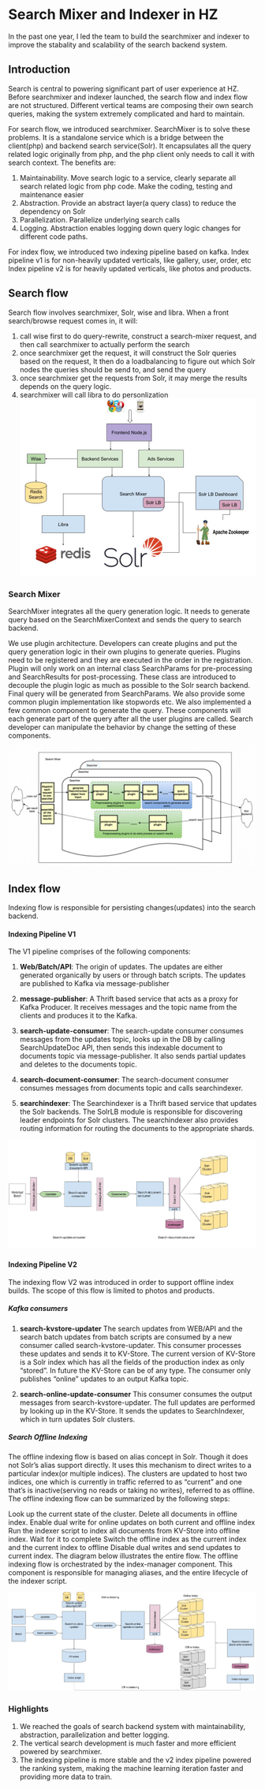 # Search Mixer and Indexer in HZ
In the past one year, I led the team to build the searchmixer and indexer to improve the stabality and scalability of the search backend system. 

## Introduction
Search is central to powering significant part of user experience at HZ. Before searchmixer and indexer launched, the search flow and index flow are not structured. Different vertical teams are composing their own search queries, making the system extremely complicated and hard to maintain. 

For search flow, we introduced searchmixer. 
SearchMixer is to solve these problems. It is a standalone service which is a bridge between the client(php) and backend search service(Solr). It encapsulates all the query related logic originally from php, and the php client only needs to call it with search context. The benefits are:
1. Maintainability. Move search logic to a service, clearly separate all search related logic from php code. Make the coding, testing and maintenance easier
2. Abstraction. Provide an abstract layer(a query class) to reduce the dependency on Solr
3. Parallelization. Parallelize underlying search calls
4. Logging. Abstraction enables logging down query logic changes for different code paths.

For index flow, we introduced two indexing pipeline based on kafka.
Index pipeline v1 is for non-heavily updated verticals, like gallery, user, order, etc
Index pipeline v2 is for heavily updated verticals, like photos and products.

## Search flow

Search flow involves searchmixer, Solr, wise and libra. When a front search/browse request comes in, it will:
1. call wise first to do query-rewrite, construct a search-mixer request, and then call searchmixer to actually perform the search
2. once searchmixer get the request, it will construct the Solr queries based on the request, It then do a loadbalancing to figure out which Solr nodes the queries should be send to, and send the query
3. once searchmixer get the requests from Solr, it may merge the results depends on the query logic.
4. searchmixer will call libra to do personlization
![search flow](assets/search_flow.jpg)

### Search Mixer
SearchMixer integrates all the query generation logic. It needs to generate query based on the SearchMixerContext and sends the query to search backend.

We use plugin architecture. Developers can create plugins and put the query generation logic in their own plugins to generate queries. Plugins need to be registered and they are executed in the order in the registration.
Plugin will only work on an internal class SearchParams for pre-processing and SearchResults for post-processing. These class are introduced to decouple the plugin logic as much as possible to the Solr search backend. Final query will be generated from SearchParams.
We also provide some common plugin implementation like stopwords etc.
We also implemented a few common component to generate the query. These components will each generate part of the query after all the user plugins are called. Search developer can manipulate the behavior by change the setting of these components.

![searchmixer_design](assets/searchmixer_design.png)

## Index flow
Indexing flow is responsible for persisting changes(updates) into the search backend. 


#### Indexing Pipeline V1
The V1 pipeline comprises of the following components:
1. **Web/Batch/API**: The origin of updates. The updates are either generated organically by users or through batch scripts. The updates are published to Kafka via message-publisher
2. **message-publisher**: A Thrift based service that acts as a proxy for Kafka Producer. It receives messages and the topic name from the clients and produces it to the Kafka.
3. **search-update-consumer**: The search-update consumer consumes messages from the updates topic, looks up in the DB by calling SearchUpdateDoc API, then sends this indexable document to documents topic via message-publisher. It also sends partial updates and deletes to the documents topic.

4. **search-document-consumer**: The search-document consumer consumes messages from documents topic and calls searchindexer.
5. **searchindexer**: The Searchindexer is a Thrift based service that updates the Solr backends. The SolrLB module is responsible for discovering leader endpoints for Solr clusters. The searchindexer also provides routing information for routing the documents to the appropriate shards.

![index pipeline v1](assets/search_index_flow_v1.jpg)


#### Indexing Pipeline V2
The indexing flow V2 was introduced in order to support offline index builds. The scope of this flow is limited to photos and products.
##### Kafka consumers
1. **search-kvstore-updater**
The search updates from WEB/API and the search batch updates from batch scripts are consumed by a new consumer called search-kvstore-updater. This consumer processes these updates and sends it to KV-Store. The current version of KV-Store is a Solr index which has all the fields of the production index as only “stored”. In future the KV-Store can be of any type. The consumer only publishes “online” updates to an output Kafka topic.

2. **search-online-update-consumer**
This consumer consumes the output messages from search-kvstore-updater. The full updates are performed by looking up in the KV-Store. It sends the updates to SearchIndexer, which in turn updates Solr clusters.

##### Search Offline Indexing
The offline indexing flow is based on alias concept in Solr. Though it does not Solr’s alias support directly. It uses this mechanism to direct writes to a particular index(or multiple indices).
The clusters are updated to host two indices, one which is currently in traffic referred to as “current” and one that’s is inactive(serving no reads or taking no writes), referred to as offline. The offline indexing flow can be summarized by the following steps:

Look up the current state of the cluster.
Delete all documents in offline index.
Enable dual write for online updates on both current and offline index
Run the indexer script to index all documents from KV-Store into offline index. Wait for it to complete
Switch the offline index as the current index and the current index to offline
Disable dual writes and send updates to current index.
The diagram below illustrates the entire flow. The offline indexing flow is orchestrated by the index-manager component. This component is responsible for managing aliases, and the entire lifecycle of the indexer script.

![index pipeline v2](assets/search_index_flow_v2.jpg)


### Highlights
1. We reached the goals of search backend system with maintainability, abstraction, parallelization and better logging.
2. The vertical search development is much faster and more efficient powered by searchmixer. 
3. The indexing pipeline is more stable and the v2 index pipeline powered the ranking system, making the machine learning iteration faster and providing more data to train. 


